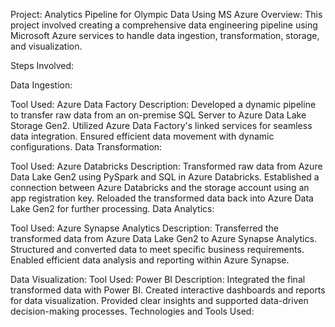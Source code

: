 Project: Analytics Pipeline for Olympic Data Using MS Azure
Overview:
This project involved creating a comprehensive data engineering pipeline using Microsoft Azure services to handle data ingestion, transformation, storage, and visualization.

Steps Involved:

Data Ingestion:

Tool Used: Azure Data Factory
Description:
Developed a dynamic pipeline to transfer raw data from an on-premise SQL Server to Azure Data Lake Storage Gen2.
Utilized Azure Data Factory's linked services for seamless data integration.
Ensured efficient data movement with dynamic configurations.
Data Transformation:

Tool Used: Azure Databricks
Description:
Transformed raw data from Azure Data Lake Gen2 using PySpark and SQL in Azure Databricks.
Established a connection between Azure Databricks and the storage account using an app registration key.
Reloaded the transformed data back into Azure Data Lake Gen2 for further processing.
Data Analytics:

Tool Used: Azure Synapse Analytics
Description:
Transferred the transformed data from Azure Data Lake Gen2 to Azure Synapse Analytics.
Structured and converted data to meet specific business requirements.
Enabled efficient data analysis and reporting within Azure Synapse.

Data Visualization:
Tool Used: Power BI
Description:
Integrated the final transformed data with Power BI.
Created interactive dashboards and reports for data visualization.
Provided clear insights and supported data-driven decision-making processes.
Technologies and Tools Used:
